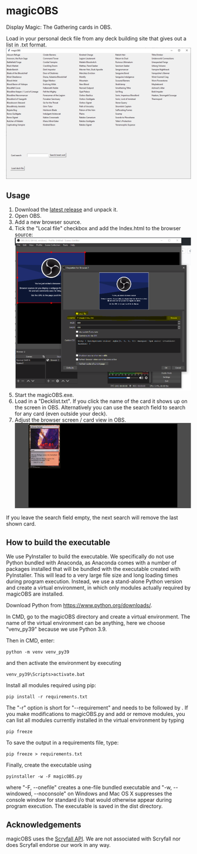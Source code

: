 # magicOBS

Display Magic: The Gathering cards in OBS.

Load in your personal deck file from any deck building site that gives out a list in .txt format.
![Program example](images/macOBS_example.png)

## Usage 

1. Download the [latest release](https://github.com/d3kker/magic/releases/latest) and unpack it. 
2. Open OBS.
3. Add a new browser source.
4. Tick the  "Local file" checkbox and add the Index.html to the browser source:
![OBS browser source](images/OBS_browser_source.png)
5. Start the magicOBS.exe.
6. Load in a "Decklist.txt". If you click the name of the card it shows up on the screen in OBS.  Alternatively you can use the search field to search for any card (even outside your deck).
7. Adjust the browser screen / card view in OBS. 
![Card display in OBS](images/OBS_card_display.png)

If you leave the search field empty, the next search will remove the last shown card. 

## How to build the executable

We use PyInstaller to build the executable. We specifically do not use Python bundled with Anaconda, as Anaconda comes with a number of packages installed that will be bundled with the executable created with PyInstaller. This will lead to a very large file size and long loading times during program execution. Instead, we use a stand-alone Python version and create a virtual environment, in which only modules actually required by magicOBS are installed.

Download Python from https://www.python.org/downloads/.

In CMD, go to the magicOBS directory and create a virtual environment. The name of the virtual environment can be anything, here we choose "venv_py39" because we use Python 3.9.

Then in CMD, enter:

```
python -m venv venv_py39
```

and then activate the environment by executing

```
venv_py39\Scripts>activate.bat
```

Install all modules required using pip:

```
pip install -r requirements.txt
```

The "-r" option is short for "--requirement" and needs to be followed by <file>. If you make modifications to magicOBS.py and add or remove modules, you can list all modules currently installed in the virtual environment by typing

```
pip freeze
```

To save the output in a requirements file, type:

```
pip freeze > requirements.txt
```

Finally, create the executable using

```
pyinstaller -w -F magicOBS.py
```

where "-F, --onefile" creates a one-file bundled executable and "-w, --windowed, --noconsole" on Windows and Mac OS X suppresses the console window for standard i/o that would otherwise appear during program execution. The executable is saved in the dist directory.

## Acknowledgements

magicOBS uses the [Scryfall API](https://scryfall.com/docs/api). We are not associated with Scryfall nor does Scryfall endorse our work in any way.